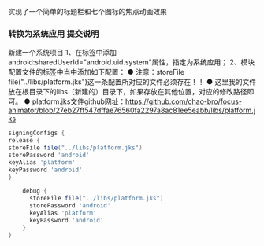 实现了一个简单的标题栏和七个图标的焦点动画效果


### 转换为系统应用 提交说明
新建一个系统项目
1、在<manifest>标签中添加android:sharedUserId="android.uid.system"属性，指定为系统应用；
2、模块配置文件的<android>标签中当中添加如下配置：
● 注意：storeFile file("../libs/platform.jks")这一条配置所对应的文件必须存在！！
● 这里我的文件放在根目录下的libs（新建的）目录下，如果存放在其他位置，对应的修改路径即可。
● platform.jks文件github网址：https://github.com/chao-bro/focus-animator/blob/27eb27ff547dffae76560fa2297a8ac81ee5eabb/libs/platform.jks
~~~gradle
signingConfigs {
release {
storeFile file("../libs/platform.jks")
storePassword 'android'
keyAlias 'platform'
keyPassword 'android'
}

    debug {
      storeFile file("../libs/platform.jks")
      storePassword 'android'
      keyAlias 'platform'
      keyPassword 'android'
    }
}
~~~